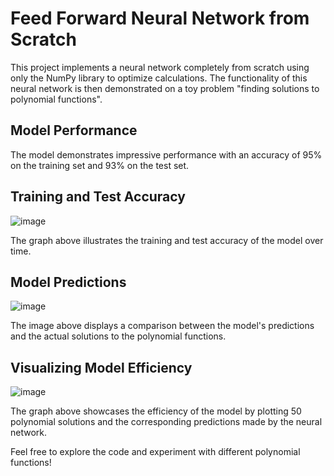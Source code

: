 # Feed Forward Neural Network from Scratch


This project implements a neural network completely from scratch using only the NumPy library to optimize calculations. The functionality of this neural network is then demonstrated on a toy problem "finding solutions to polynomial functions". 

## Model Performance

The model demonstrates impressive performance with an accuracy of 95% on the training set and 93% on the test set. 

## Training and Test Accuracy

![image](https://github.com/KarlYazigi/FFNN/assets/66206934/2e7b75c6-1b39-4772-abb9-2d4c58dcacd4)


The graph above illustrates the training and test accuracy of the model over time.

## Model Predictions

![image](https://github.com/KarlYazigi/FFNN/assets/66206934/5429d318-c2de-481f-b58f-207b1af15503)


The image above displays a comparison between the model's predictions and the actual solutions to the polynomial functions.

## Visualizing Model Efficiency

![image](https://github.com/KarlYazigi/FFNN/assets/66206934/fc47b542-1353-4f2f-8ddb-dcfa81d035c3)


The graph above showcases the efficiency of the model by plotting 50 polynomial solutions and the corresponding predictions made by the neural network.

Feel free to explore the code and experiment with different polynomial functions!



